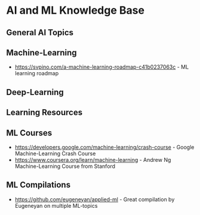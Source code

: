 # AI and ML Knowledge Base

## General AI Topics

## Machine-Learning
* https://svpino.com/a-machine-learning-roadmap-c41b0237063c - ML learning roadmap
## Deep-Learning




## Learning Resources

## ML Courses
* https://developers.google.com/machine-learning/crash-course - Google Machine-Learning Crash Course
* https://www.coursera.org/learn/machine-learning - Andrew Ng Machine-Learning Course from Stanford

## ML Compilations
* https://github.com/eugeneyan/applied-ml - Great compilation by Eugeneyan on multiple ML-topics

